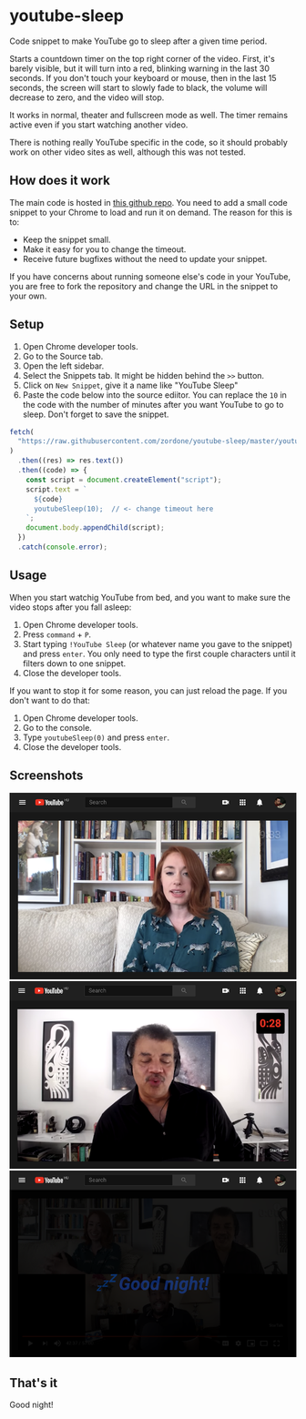 # youtube-sleep

Code snippet to make YouTube go to sleep after a given time period.

Starts a countdown timer on the top right corner of the video. First, it's barely visible, but it will turn into a red, blinking warning in the last 30 seconds. If you don't touch your keyboard or mouse, then in the last 15 seconds, the screen will start to slowly fade to black, the volume will decrease to zero, and the video will stop.

It works in normal, theater and fullscreen mode as well. The timer remains active even if you start watching another video.

There is nothing really YouTube specific in the code, so it should probably work on other video sites as well, although this was not tested.

## How does it work

The main code is hosted in [this github repo](https://github.com/zordone/youtube-sleep). You need to add a small code snippet to your Chrome to load and run it on demand. The reason for this is to:

- Keep the snippet small.
- Make it easy for you to change the timeout.
- Receive future bugfixes without the need to update your snippet.

If you have concerns about running someone else's code in your YouTube, you are free to fork the repository and change the URL in the snippet to your own.

## Setup

1. Open Chrome developer tools.
1. Go to the Source tab.
1. Open the left sidebar.
1. Select the Snippets tab. It might be hidden behind the `>>` button.
1. Click on `New Snippet`, give it a name like "YouTube Sleep"
1. Paste the code below into the source ediitor. You can replace the `10` in the code with the number of minutes after you want YouTube to go to sleep. Don't forget to save the snippet.

```javascript
fetch(
  "https://raw.githubusercontent.com/zordone/youtube-sleep/master/youtube-sleep.js"
)
  .then((res) => res.text())
  .then((code) => {
    const script = document.createElement("script");
    script.text = `
      ${code}
      youtubeSleep(10);  // <- change timeout here
    `;
    document.body.appendChild(script);
  })
  .catch(console.error);
```

## Usage

When you start watchig YouTube from bed, and you want to make sure the video stops after you fall asleep:

1. Open Chrome developer tools.
1. Press `command` + `P`.
1. Start typing `!YouTube Sleep` (or whatever name you gave to the snippet) and press `enter`. You only need to type the first couple characters until it filters down to one snippet.
1. Close the developer tools.

If you want to stop it for some reason, you can just reload the page. If you don't want to do that:

1. Open Chrome developer tools.
1. Go to the console.
1. Type `youtubeSleep(0)` and press `enter`.
1. Close the developer tools.

## Screenshots

![Timeout started](https://github.com/zordone/youtube-sleep/raw/master/screenshots/01-timeout-started.png)
![Timeout warning](https://github.com/zordone/youtube-sleep/raw/master/screenshots/02-timeout-warning.png)
![Sleeping](https://github.com/zordone/youtube-sleep/raw/master/screenshots/03-sleep.png)

## That's it

Good night!
